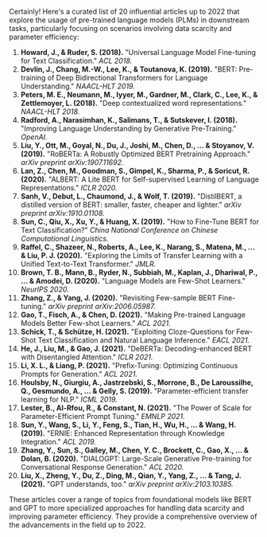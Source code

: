 Certainly! Here's a curated list of 20 influential articles up to 2022 that explore the usage of pre-trained language models (PLMs) in downstream tasks, particularly focusing on scenarios involving data scarcity and parameter efficiency:

1. **Howard, J., & Ruder, S. (2018).** "Universal Language Model Fine-tuning for Text Classification." *ACL 2018.*
2. **Devlin, J., Chang, M.-W., Lee, K., & Toutanova, K. (2019).** "BERT: Pre-training of Deep Bidirectional Transformers for Language Understanding." *NAACL-HLT 2019.*
3. **Peters, M. E., Neumann, M., Iyyer, M., Gardner, M., Clark, C., Lee, K., & Zettlemoyer, L. (2018).** "Deep contextualized word representations." *NAACL-HLT 2018.*
4. **Radford, A., Narasimhan, K., Salimans, T., & Sutskever, I. (2018).** "Improving Language Understanding by Generative Pre-Training." *OpenAI.*
5. **Liu, Y., Ott, M., Goyal, N., Du, J., Joshi, M., Chen, D., ... & Stoyanov, V. (2019).** "RoBERTa: A Robustly Optimized BERT Pretraining Approach." *arXiv preprint arXiv:1907.11692.*
6. **Lan, Z., Chen, M., Goodman, S., Gimpel, K., Sharma, P., & Soricut, R. (2020).** "ALBERT: A Lite BERT for Self-supervised Learning of Language Representations." *ICLR 2020.*
7. **Sanh, V., Debut, L., Chaumond, J., & Wolf, T. (2019).** "DistilBERT, a distilled version of BERT: smaller, faster, cheaper and lighter." *arXiv preprint arXiv:1910.01108.*
8. **Sun, C., Qiu, X., Xu, Y., & Huang, X. (2019).** "How to Fine-Tune BERT for Text Classification?" *China National Conference on Chinese Computational Linguistics.*
9. **Raffel, C., Shazeer, N., Roberts, A., Lee, K., Narang, S., Matena, M., ... & Liu, P. J. (2020).** "Exploring the Limits of Transfer Learning with a Unified Text-to-Text Transformer." *JMLR.*
10. **Brown, T. B., Mann, B., Ryder, N., Subbiah, M., Kaplan, J., Dhariwal, P., ... & Amodei, D. (2020).** "Language Models are Few-Shot Learners." *NeurIPS 2020.*
11. **Zhang, Z., & Yang, J. (2020).** "Revisiting Few-sample BERT Fine-tuning." *arXiv preprint arXiv:2006.05987.*
12. **Gao, T., Fisch, A., & Chen, D. (2021).** "Making Pre-trained Language Models Better Few-shot Learners." *ACL 2021.*
13. **Schick, T., & Schütze, H. (2021).** "Exploiting Cloze-Questions for Few-Shot Text Classification and Natural Language Inference." *EACL 2021.*
14. **He, J., Liu, M., & Gao, J. (2021).** "DeBERTa: Decoding-enhanced BERT with Disentangled Attention." *ICLR 2021.*
15. **Li, X. L., & Liang, P. (2021).** "Prefix-Tuning: Optimizing Continuous Prompts for Generation." *ACL 2021.*
16. **Houlsby, N., Giurgiu, A., Jastrzebski, S., Morrone, B., De Laroussilhe, Q., Gesmundo, A., ... & Gelly, S. (2019).** "Parameter-efficient transfer learning for NLP." *ICML 2019.*
17. **Lester, B., Al-Rfou, R., & Constant, N. (2021).** "The Power of Scale for Parameter-Efficient Prompt Tuning." *EMNLP 2021.*
18. **Sun, Y., Wang, S., Li, Y., Feng, S., Tian, H., Wu, H., ... & Wang, H. (2019).** "ERNIE: Enhanced Representation through Knowledge Integration." *ACL 2019.*
19. **Zhang, Y., Sun, S., Galley, M., Chen, Y. C., Brockett, C., Gao, X., ... & Dolan, B. (2020).** "DIALOGPT: Large-Scale Generative Pre-training for Conversational Response Generation." *ACL 2020.*
20. **Liu, X., Zheng, Y., Du, Z., Ding, M., Qian, Y., Yang, Z., ... & Tang, J. (2021).** "GPT understands, too." *arXiv preprint arXiv:2103.10385.*

These articles cover a range of topics from foundational models like BERT and GPT to more specialized approaches for handling data scarcity and improving parameter efficiency. They provide a comprehensive overview of the advancements in the field up to 2022.